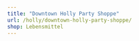 ```yaml
---
title: "Downtown Holly Party Shoppe"
url: /holly/downtown-holly-party-shoppe/
shop: Lebensmittel
---
```

